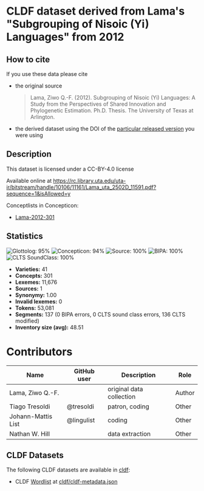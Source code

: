 # CLDF dataset derived from Lama's "Subgrouping of Nisoic (Yi) Languages" from 2012

## How to cite

If you use these data please cite
- the original source
  > Lama, Ziwo Q.-F. (2012). Subgrouping of Nisoic (Yi) Languages: A Study from the Perspectives of Shared Innovation and Phylogenetic Estimation. Ph.D. Thesis. The University of Texas at Arlington.
- the derived dataset using the DOI of the [particular released version](../../releases/) you were using

## Description


This dataset is licensed under a CC-BY-4.0 license

Available online at https://rc.library.uta.edu/uta-ir/bitstream/handle/10106/11161/Lama_uta_2502D_11591.pdf?sequence=1&isAllowed=y


Conceptlists in Concepticon:
- [Lama-2012-301](https://concepticon.clld.org/contributions/Lama-2012-301)
## Statistics


![Glottolog: 95%](https://img.shields.io/badge/Glottolog-95%25-green.svg "Glottolog: 95%")
![Concepticon: 94%](https://img.shields.io/badge/Concepticon-94%25-green.svg "Concepticon: 94%")
![Source: 100%](https://img.shields.io/badge/Source-100%25-brightgreen.svg "Source: 100%")
![BIPA: 100%](https://img.shields.io/badge/BIPA-100%25-brightgreen.svg "BIPA: 100%")
![CLTS SoundClass: 100%](https://img.shields.io/badge/CLTS%20SoundClass-100%25-brightgreen.svg "CLTS SoundClass: 100%")

- **Varieties:** 41
- **Concepts:** 301
- **Lexemes:** 11,676
- **Sources:** 1
- **Synonymy:** 1.00
- **Invalid lexemes:** 0
- **Tokens:** 53,081
- **Segments:** 137 (0 BIPA errors, 0 CLTS sound class errors, 136 CLTS modified)
- **Inventory size (avg):** 48.51

# Contributors

Name | GitHub user | Description | Role
 --- | --- | --- | ----
Lama, Ziwo Q.-F. | | original data collection | Author
Tiago Tresoldi | @tresoldi | patron, coding | Other 
Johann-Mattis List | @lingulist | coding | Other
Nathan W. Hill | | data extraction | Other




## CLDF Datasets

The following CLDF datasets are available in [cldf](cldf):

- CLDF [Wordlist](https://github.com/cldf/cldf/tree/master/modules/Wordlist) at [cldf/cldf-metadata.json](cldf/cldf-metadata.json)